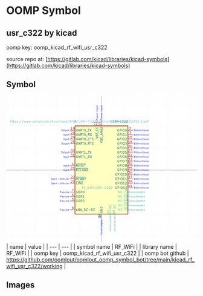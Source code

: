 # OOMP Symbol  
## usr_c322  by kicad  
  
oomp key: oomp_kicad_rf_wifi_usr_c322  
  
source repo at: [https://gitlab.com/kicad/libraries/kicad-symbols](https://gitlab.com/kicad/libraries/kicad-symbols)  
## Symbol  
  
[![working.png](working_600.png)](working.png)  
| name | value | 
| --- | --- | 
| symbol name | RF_WiFi | 
| library name | RF_WiFi | 
| oomp key | oomp_kicad_rf_wifi_usr_c322 | 
| oomp bot github | https://github.com/oomlout/oomlout_oomp_symbol_bot/tree/main/kicad_rf_wifi_usr_c322/working | 
## Images  
